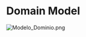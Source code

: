 # Domain Model #
![Modelo_Dominio.png](https://bitbucket.org/repo/pqBqye/images/92139999-Modelo_Dominio.png)